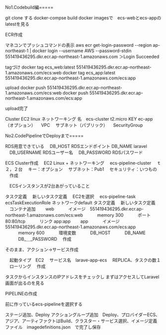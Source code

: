 
No1.Codebuild編=====

git clone する
docker-compse build
docker imagesで　ecs-webとecs-appのlatestを見る

ECR作成

マネコンでプッシュコマンドの表示
aws ecr get-login-password --region ap-northeast-1 | docker login --username AWS --password-stdin 551419436295.dkr.ecr.ap-northeast-1.amazonaws.com
＞Login Succeeded

tagづけ
docker tag ecs_web:latest 551419436295.dkr.ecr.ap-northeast-1.amazonaws.com/ecs:web
docker tag ecs_app:latest 551419436295.dkr.ecr.ap-northeast-1.amazonaws.com/ecs:app

upload
docker push 551419436295.dkr.ecr.ap-northeast-1.amazonaws.com/ecs:web
docker push 551419436295.dkr.ecr.ap-northeast-1.amazonaws.com/ecs:app

upload完了

Cluster
 EC2 linux ネットワーキング 
 名　ecs-cluster
 t2.micro
 KEY ec-app（オプション）
 　VPC
 　サブネット（パブリック）
 　SecurityGroup

No2.CodePipelineでDeployまで=====

RDS用意できている
　DB_HOST RDSエンドポイント 
  DB_NAME laravel
　DB_USERNAME RDSユーザー名
　DB_PASSWORD RDSパスワード 

ECS Cluster作成
　EC2 Linux + ネットワーキング
　ecs-pipeline-cluster
　ｔ２，２台
　キー：オプション
　サブネット：Pub1
　セキュリティ：いつもの
　作成

　ECSインスタンスが2台あがっていること

タスク定義
　新しいタスク定義
　EC2を選択
　ecs-pipeline-task
  ecsTaskExecutionRole
  ネットワークdefault
  タスク定義
　新しいタスク定義
　コンテナ追加
　　web
　　　イメージ　551419436295.dkr.ecr.ap-northeast-1.amazonaws.com/ecs:web
　　　memory 300
　　　ポート 80:80/tcp
　　　リンク app:app
　　app
　　　イメージ　551419436295.dkr.ecr.ap-northeast-1.amazonaws.com/ecs:app
　　　memory 600
　　　環境変数
　　　DB_HOST
　　　DB_NAME
　　　DB_＿_PASSWORD
　作成

そのまま、アクション→サービス作成

　起動タイプ　EC2
　サービス名　larave-app-ecs
　REPLICA、タスクの数１
　ローリング
　作成

タスクからインスタンスのIPアドレスをチェックし
まずはアクセスしてLaravel画面が出るのを見る

PIPELINEの作成

前に作っているecs-pipelineを選択する

ステージ追加、Deploy
アクショングループ追加　Deploy、プロバイダーECS、アジア、アーティファクトはBuild、クラスター・サービス選択、イメージ定義ファイル　imagedefinitions.json　で完了し保存

